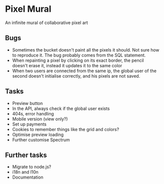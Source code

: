 Pixel Mural
===========
An infinite mural of collaborative pixel art

Bugs
----
* Sometimes the bucket doesn't paint all the pixels it should. Not sure how to reproduce it. The bug probably comes from the SQL statement.
* When repainting a pixel by clicking on its exact border, the pencil doesn't erase it, instead it updates it to the same color
* When two users are connected from the same ip, the global user of the second doesn't initialise correctly, and his pixels are not saved.

Tasks
-----
* Preview button
* In the API, always check if the global user exists
* 404s, error handling
* Mobile version (view only?)
* Set up payments
* Cookies to remember things like the grid and colors?
* Optimise preview loading
* Further customise Spectrum

Further tasks
-------------
* Migrate to node.js?
* i18n and l10n
* Documentation